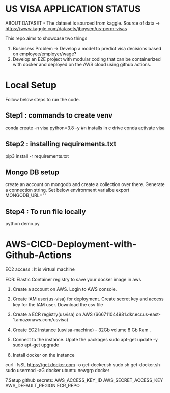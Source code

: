 # US VISA APPLICATION STATUS

ABOUT DATASET -
The dataset is sourced from kaggle.
Source of data -> https://www.kaggle.com/datasets/jboysen/us-perm-visas

This repo aims to showcase two things
1. Businsess Problem -> Develop a model to predict visa decisions based on employee/employer/wage?
2. Develop an E2E project with modular coding that can be containerized with docker and deployed on the AWS cloud using github actions.



# Local Setup

Follow below steps to run the code.


## Step1 : commands to create venv
conda create -n visa python=3.8 -y #n installs in c drive
conda activate visa

## Step2 : installing requirements.txt
pip3 install -r requirements.txt

## Mongo DB setup
create an account on mongodb and create a collection over there. Generate a connection string. Set below environment varialbe 
export MONGODB_URL="<mongodb url>"

## Step4 : To run file locally
python demo.py




# AWS-CICD-Deployment-with-Github-Actions

EC2 access : It is virtual machine

ECR: Elastic Container registry to save your docker image in aws

1. Create a account on AWS. Login to AWS console.

2. Create IAM user(us-visa) for deployment. Create secret key and access key for the IAM user. Download the csv file

3. Create a  ECR registry(usvisa) on AWS (666711044981.dkr.ecr.us-east-1.amazonaws.com/usvisa)

4. Create EC2 Instance (usvisa-machine) - 32Gb volume 8 Gb Ram .

5. Connect to the instance. Upate the packages
sudo apt-get update -y
sudo apt-get upgrade

6. Install docker on the instance

curl -fsSL https://get.docker.com -o get-docker.sh
sudo sh get-docker.sh
sudo usermod -aG docker ubuntu
newgrp docker


7.Setup github secrets:
AWS_ACCESS_KEY_ID
AWS_SECRET_ACCESS_KEY
AWS_DEFAULT_REGION
ECR_REPO





